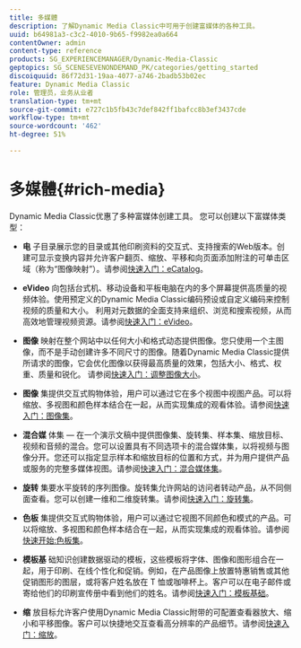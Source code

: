 ```yaml
---
title: 多媒體
description: 了解Dynamic Media Classic中可用于创建富媒体的各种工具。
uuid: b64981a3-c3c2-4010-9b65-f9982ea0a664
contentOwner: admin
content-type: reference
products: SG_EXPERIENCEMANAGER/Dynamic-Media-Classic
geptopics: SG_SCENESEVENONDEMAND_PK/categories/getting_started
discoiquuid: 86f72d31-19aa-4077-a746-2badb53b02ec
feature: Dynamic Media Classic
role: 管理员，业务从业者
translation-type: tm+mt
source-git-commit: e727c1b5fb43c7def842ff1bafcc8b3ef3437cde
workflow-type: tm+mt
source-wordcount: '462'
ht-degree: 51%

---
```



# 多媒體{#rich-media}

Dynamic Media Classic优惠了多种富媒体创建工具。 您可以创建以下富媒体类型：

* **电**
子目录展示您的目录或其他印刷资料的交互式、支持搜索的Web版本。创建可显示变换内容并允许客户翻页、缩放、平移和向页面添加附注的可单击区域（称为“图像映射”）。请参阅[快速入门：eCatalog](/help/quick-start-ecatalog.md)。

* **eVideo**
向包括台式机、移动设备和平板电脑在内的多个屏幕提供高质量的视频体验。使用预定义的Dynamic Media Classic编码预设或自定义编码来控制视频的质量和大小。 利用对元数据的全面支持来组织、浏览和搜索视频，从而高效地管理视频资源。请参阅[快速入门：eVideo](/help/quick-start-video.md)。

* **图像**
映射在整个网站中以任何大小和格式动态提供图像。您只使用一个主图像，而不是手动创建许多不同尺寸的图像。随着Dynamic Media Classic提供所请求的图像，它会优化图像以获得最高质量的效果，包括大小、格式、权重、质量和锐化。 请参阅[快速入门：调整图像大小](/help/quick-start-image-sizing.md)。

* **图像**
集提供交互式购物体验，用户可以通过它在多个视图中视图产品。可以将缩放、多视图和颜色样本结合在一起，从而实现集成的观看体验。请参阅[快速入门：图像集](/help/quick-start-image-sets.md)。

* **混合媒**
体集 — 在一个演示文稿中提供图像集、旋转集、样本集、缩放目标、视频和音频的混合。您可以设置具有不同选项卡的混合媒体集，以将视频与图像分开。您还可以指定显示样本和缩放目标的位置和方式，并为用户提供产品或服务的完整多媒体视图。请参阅[快速入门：混合媒体集](/help/quick-start-mixed-media-sets.md)。

* **旋转**
集要水平旋转的序列图像。旋转集允许网站的访问者转动产品，从不同侧面查看。您可以创建一维和二维旋转集。请参阅[快速入门：旋转集](/help/quick-start-spin-sets.md)。

* **色板**
集提供交互式购物体验，用户可以通过它视图不同颜色和模式的产品。可以将缩放、多视图和颜色样本结合在一起，从而实现集成的观看体验。请参阅[快速开始:色板集](/help/quick-start-swatch-sets.md)。

* **模板基**
础知识创建数据驱动的模板，这些模板将字体、图像和图形组合在一起，用于印刷、在线个性化和促销。例如，在产品图像上放置特惠销售或其他促销图形的图层，或将客户姓名放在 T 恤或咖啡杯上。客户可以在电子邮件或寄给他们的印刷宣传册中看到他们的姓名。请参阅[快速入门：模板基础](/help/quick-start-template-basics.md)。

* **缩**
放目标允许客户使用Dynamic Media Classic附带的可配置查看器放大、缩小和平移图像。客户可以快捷地交互查看高分辨率的产品细节。请参阅[快速入门：缩放](/help/quick-start-zoom.md)。

